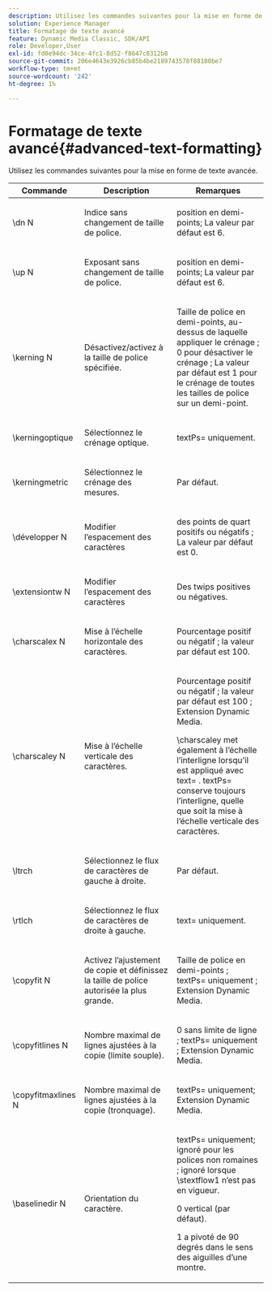 ```yaml
---
description: Utilisez les commandes suivantes pour la mise en forme de texte avancée.
solution: Experience Manager
title: Formatage de texte avancé
feature: Dynamic Media Classic, SDK/API
role: Developer,User
exl-id: fd0e94dc-34ce-4fc1-8d52-f8647c8312b8
source-git-commit: 206e4643e3926cb85b4be2189743578f88180be7
workflow-type: tm+mt
source-wordcount: '242'
ht-degree: 1%

---
```


# Formatage de texte avancé{#advanced-text-formatting}

Utilisez les commandes suivantes pour la mise en forme de texte avancée.

<table id="table_43B2EB887C0F471BB60C23B570E7D3D2"> 
 <thead> 
  <tr> 
   <th class="entry"> Commande </th> 
   <th class="entry"> Description </th> 
   <th class="entry"> Remarques </th> 
  </tr> 
 </thead>
 <tbody> 
  <tr> 
   <td> <span class="codeph"> \dn  <span class="varname"> N  </span> </span> </td> 
   <td> <p>Indice sans changement de taille de police. </p> </td> 
   <td> <p>position en demi-points; La valeur par défaut est 6. </p> </td> 
  </tr> 
  <tr> 
   <td> <span class="codeph"> \up  <span class="varname"> N  </span> </span> </td> 
   <td> <p>Exposant sans changement de taille de police. </p> </td> 
   <td> <p>position en demi-points; La valeur par défaut est 6. </p> </td> 
  </tr> 
  <tr> 
   <td> <span class="codeph"> \kerning  <span class="varname"> N  </span> </span> </td> 
   <td> <p>Désactivez/activez à la taille de police spécifiée. </p> </td> 
   <td> <p>Taille de police en demi-points, au-dessus de laquelle appliquer le crénage ; 0 pour désactiver le crénage ; La valeur par défaut est 1 pour le crénage de toutes les tailles de police sur un demi-point. </p> </td> 
  </tr> 
  <tr> 
   <td> <span class="codeph"> \kerningoptique  </span> </td> 
   <td> <p>Sélectionnez le crénage optique. </p> </td> 
   <td> <p> <span class="codeph"> textPs=  </span> uniquement. </p> </td> 
  </tr> 
  <tr> 
   <td> <span class="codeph"> \kerningmetric  </span> </td> 
   <td> <p>Sélectionnez le crénage des mesures. </p> </td> 
   <td> <p>Par défaut. </p> </td> 
  </tr> 
  <tr> 
   <td> <span class="codeph"> \développer  <span class="varname"> N  </span> </span> </td> 
   <td> <p>Modifier l’espacement des caractères </p> </td> 
   <td> <p>des points de quart positifs ou négatifs ; La valeur par défaut est 0. </p> </td> 
  </tr> 
  <tr> 
   <td> <span class="codeph"> \extensiontw  <span class="varname"> N  </span> </span> </td> 
   <td> <p>Modifier l’espacement des caractères </p> </td> 
   <td> <p>Des twips positives ou négatives. </p> </td> 
  </tr> 
  <tr> 
   <td> <span class="codeph"> \charscalex  <span class="varname"> N  </span> </span> </td> 
   <td> <p>Mise à l’échelle horizontale des caractères. </p> </td> 
   <td> <p>Pourcentage positif ou négatif ; la valeur par défaut est 100. </p> </td> 
  </tr> 
  <tr> 
   <td> <span class="codeph"> \charscaley  <span class="varname"> N  </span> </span> </td> 
   <td> <p>Mise à l’échelle verticale des caractères. </p> </td> 
   <td> <p>Pourcentage positif ou négatif ; la valeur par défaut est 100 ; Extension Dynamic Media. </p> <p> <span class="codeph"> \charscaley met  </span> également à l’échelle l’interligne lorsqu’il est appliqué avec  <span class="codeph"> text=  </span>. <span class="codeph"> textPs= conserve  </span> toujours l’interligne, quelle que soit la mise à l’échelle verticale des caractères. </p> </td> 
  </tr> 
  <tr> 
   <td> <span class="codeph"> \ltrch  </span> </td> 
   <td> <p>Sélectionnez le flux de caractères de gauche à droite. </p> </td> 
   <td> <p>Par défaut. </p> </td> 
  </tr> 
  <tr> 
   <td> <span class="codeph"> \rtlch  </span> </td> 
   <td> <p>Sélectionnez le flux de caractères de droite à gauche. </p> </td> 
   <td> <p> <span class="codeph"> text=  </span> uniquement. </p> </td> 
  </tr> 
  <tr> 
   <td> <span class="codeph"> \copyfit  <span class="varname"> N  </span> </span> </td> 
   <td> <p>Activez l’ajustement de copie et définissez la taille de police autorisée la plus grande. </p> </td> 
   <td> <p>Taille de police en demi-points ; <span class="codeph"> textPs= </span> uniquement ; Extension Dynamic Media. </p> </td> 
  </tr> 
  <tr> 
   <td> <span class="codeph"> \copyfitlines  <span class="varname"> N  </span> </span> </td> 
   <td> <p>Nombre maximal de lignes ajustées à la copie (limite souple). </p> </td> 
   <td> <p>0 sans limite de ligne ; <span class="codeph"> textPs= </span> uniquement ; Extension Dynamic Media. </p> </td> 
  </tr> 
  <tr> 
   <td> <span class="codeph"> \copyfitmaxlines  <span class="varname"> N  </span> </span> </td> 
   <td> <p>Nombre maximal de lignes ajustées à la copie (tronquage). </p> </td> 
   <td> <p> <span class="codeph"> textPs=  </span> uniquement; Extension Dynamic Media. </p> </td> 
  </tr> 
  <tr> 
   <td> <span class="codeph"> \baselinedir  <span class="varname"> N  </span> </span> </td> 
   <td> <p>Orientation du caractère. </p> </td> 
   <td> <p> <span class="codeph"> textPs=  </span> uniquement; ignoré pour les polices non romaines ; ignoré lorsque  <span class="codeph"> \stextflow1  </span> n’est pas en vigueur. </p> <p>0 vertical (par défaut). </p> <p>1 a pivoté de 90 degrés dans le sens des aiguilles d’une montre. </p> </td> 
  </tr> 
 </tbody> 
</table>
